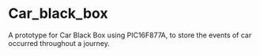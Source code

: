 # Car_black_box
A prototype for Car Black Box using PIC16F877A, to store the events of car occurred throughout a journey.

